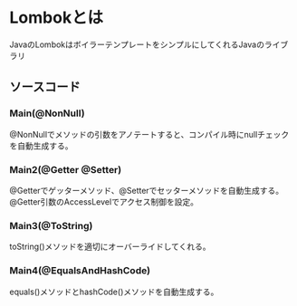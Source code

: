 # Lombokとは  
JavaのLombokはボイラーテンプレートをシンプルにしてくれるJavaのライブラリ  

## ソースコード  

### Main(@NonNull)  
@NonNullでメソッドの引数をアノテートすると、コンパイル時にnullチェックを自動生成する。  

### Main2(@Getter @Setter)  
@Getterでゲッターメソッド、@Setterでセッターメソッドを自動生成する。  
@Getter引数のAccessLevelでアクセス制御を設定。  

### Main3(@ToString)  
toString()メソッドを適切にオーバーライドしてくれる。  

### Main4(@EqualsAndHashCode)  
equals()メソッドとhashCode()メソッドを自動生成する。  
